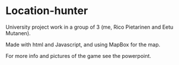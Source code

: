 # Location-hunter

University project work in a group of 3 (me, Rico Pietarinen and Eetu Mutanen).  

Made with html and Javascript, and using MapBox for the map.

For more info and pictures of the game see the powerpoint.
